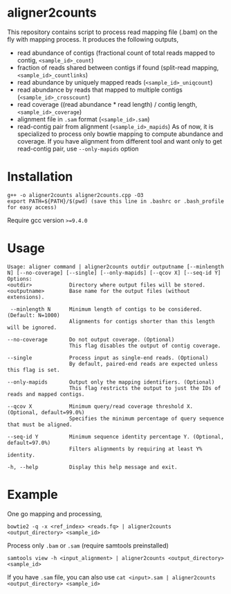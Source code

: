 # aligner2counts
This repository contains script to process read mapping file (.bam) on the fly with mapping process. It produces the following outputs,
 - read abundance of contigs (fractional count of total reads mapped to contig, `<sample_id>_count`)
 - fraction of reads shared between contigs if found (split-read mapping, `<sample_id>_countlinks`)
 - read abundance by uniquely mapped reads (`<sample_id>_uniqcount`)
 - read abundance by reads that mapped to multiple contigs (`<sample_id>_crosscount`)
 - read coverage ((read abundance * read length) / contig length, `<sample_id>_coverage`)
 - alignment file in `.sam` format (`<sample_id>.sam`)
 - read-contig pair from alignment (`<sample_id>_mapids`)
As of now, it is specialized to process only bowtie mapping to compute abundance and coverage. If you have alignment from different tool and want only to get read-contig pair, use `--only-mapids` option

# Installation
	g++ -o aligner2counts aligner2counts.cpp -O3
	export PATH=${PATH}/$(pwd) (save this line in .bashrc or .bash_profile for easy access)
Require gcc version `>=9.4.0`


# Usage
	Usage: aligner command | aligner2counts outdir outputname [--minlength N] [--no-coverage] [--single] [--only-mapids] [--qcov X] [--seq-id Y]
	Options:
  	<outdir>            Directory where output files will be stored.
  	<outputname>        Base name for the output files (without extensions).

 	 --minlength N      Minimum length of contigs to be considered. (Default: N=1000)
  	                    Alignments for contigs shorter than this length will be ignored.

  	--no-coverage       Do not output coverage. (Optional)
  	                    This flag disables the output of contig coverage.
	
  	--single            Process input as single-end reads. (Optional)
  	                    By default, paired-end reads are expected unless this flag is set.

  	--only-mapids       Output only the mapping identifiers. (Optional)
  	                    This flag restricts the output to just the IDs of reads and mapped contigs.

  	--qcov X            Minimum query/read coverage threshold X. (Optional, default=99.0%)
  	                    Specifies the minimum percentage of query sequence that must be aligned.

  	--seq-id Y          Minimum sequence identity percentage Y. (Optional, default=97.0%)
  	                    Filters alignments by requiring at least Y% identity.

  	-h, --help          Display this help message and exit.

# Example
One go mapping and processing,

 	bowtie2 -q -x <ref_index> <reads.fq> | aligner2counts <output_directory> <sample_id>

Process only `.bam` or `.sam` (require samtools preinstalled)

 	samtools view -h <input_alignment> | aligner2counts <output_directory> <sample_id>

If you have `.sam` file, you can also use `cat <input>.sam | aligner2counts <output_directory> <sample_id>`
